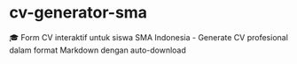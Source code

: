 # cv-generator-sma
🎓 Form CV interaktif untuk siswa SMA Indonesia - Generate CV profesional dalam format Markdown dengan auto-download
